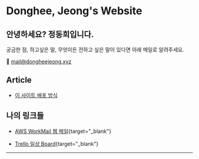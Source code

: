 # Donghee, Jeong's Website

## 안녕하세요? 정동희입니다.

궁금한 점, 하고싶은 말, 무엇이든 전하고 싶은 말이 있다면 아래 메일로 알려주세요.

📧 [mail@dongheejeong.xyz](mailto:mail@dongheejeong.xyz)

## Article

* [이 사이트 배포 방식](article/site-build.html)


## 나의 링크들

* [AWS WorkMail 웹 메일](https://webmail.mail.us-east-1.awsapps.com/workmail/?organization=dongheejeong-xyz){target="_blank"}

* [Trello 일상 Board](https://trello.com/b/u289k1qi/%EC%9D%BC%EC%83%81-%EC%8A%A4%EC%BC%80%EC%A4%84){target="_blank"}

---
